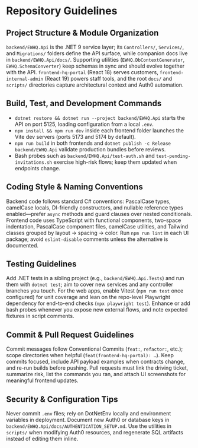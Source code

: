 # Repository Guidelines

## Project Structure & Module Organization
`backend/EWHQ.Api` is the .NET 9 service layer; its `Controllers/`, `Services/`, and `Migrations/` folders define the API surface, while companion docs live in `backend/EWHQ.Api/docs/`. Supporting utilities (`EWHQ.DbContextGenerator`, `EWHQ.SchemaConverter`) keep schemas in sync and should evolve together with the API. `frontend-hq-portal` (React 18) serves customers, `frontend-internal-admin` (React 19) powers staff tools, and the root `docs/` and `scripts/` directories capture architectural context and Auth0 automation.

## Build, Test, and Development Commands
- `dotnet restore && dotnet run --project backend/EWHQ.Api` starts the API on port 5125, loading configuration from a local `.env`.
- `npm install && npm run dev` inside each frontend folder launches the Vite dev servers (ports 5173 and 5174 by default).
- `npm run build` in both frontends and `dotnet publish -c Release backend/EWHQ.Api` validate production bundles before reviews.
- Bash probes such as `backend/EWHQ.Api/test-auth.sh` and `test-pending-invitations.sh` exercise high-risk flows; keep them updated when endpoints change.

## Coding Style & Naming Conventions
Backend code follows standard C# conventions: PascalCase types, camelCase locals, DI-friendly constructors, and nullable reference types enabled—prefer `async` methods and guard clauses over nested conditionals. Frontend code uses TypeScript with functional components, two-space indentation, PascalCase component files, camelCase utilities, and Tailwind classes grouped by layout → spacing → color. Run `npm run lint` in each UI package; avoid `eslint-disable` comments unless the alternative is documented.

## Testing Guidelines
Add .NET tests in a sibling project (e.g., `backend/EWHQ.Api.Tests`) and run them with `dotnet test`; aim to cover new services and any controller branches you touch. For the web apps, enable Vitest (`npm run test` once configured) for unit coverage and lean on the repo-level Playwright dependency for end-to-end checks (`npx playwright test`). Enhance or add bash probes whenever you expose new external flows, and note expected fixtures in script comments.

## Commit & Pull Request Guidelines
Commit messages follow Conventional Commits (`feat:`, `refactor:`, etc.); scope directories when helpful (`feat(frontend-hq-portal): …`). Keep commits focused, include API payload examples when contracts change, and re-run builds before pushing. Pull requests must link the driving ticket, summarize risk, list the commands you ran, and attach UI screenshots for meaningful frontend updates.

## Security & Configuration Tips
Never commit `.env` files; rely on DotNetEnv locally and environment variables in deployment. Document new Auth0 or database keys in `backend/EWHQ.Api/docs/AUTHENTICATION_SETUP.md`. Use the utilities in `scripts/` when modifying Auth0 resources, and regenerate SQL artifacts instead of editing them inline.
